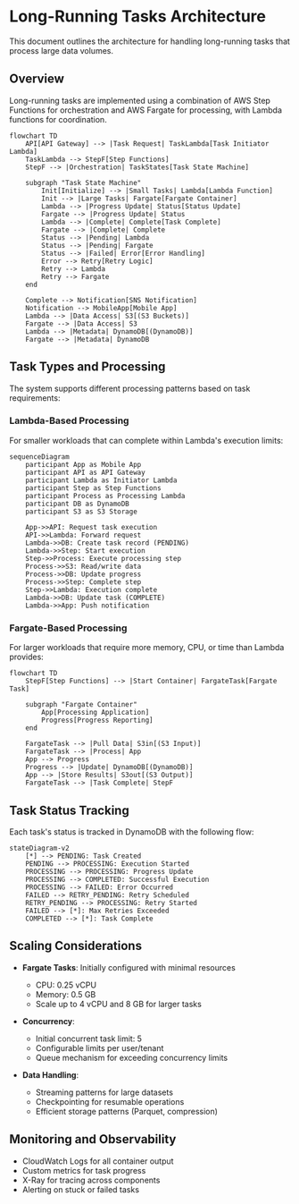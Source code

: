 # Long-Running Tasks Architecture

This document outlines the architecture for handling long-running tasks that process large data volumes.

## Overview

Long-running tasks are implemented using a combination of AWS Step Functions for orchestration and AWS Fargate for processing, with Lambda functions for coordination.

```mermaid
flowchart TD
    API[API Gateway] --> |Task Request| TaskLambda[Task Initiator Lambda]
    TaskLambda --> StepF[Step Functions]
    StepF --> |Orchestration| TaskStates[Task State Machine]
    
    subgraph "Task State Machine"
        Init[Initialize] --> |Small Tasks| Lambda[Lambda Function]
        Init --> |Large Tasks| Fargate[Fargate Container]
        Lambda --> |Progress Update| Status[Status Update]
        Fargate --> |Progress Update| Status
        Lambda --> |Complete| Complete[Task Complete]
        Fargate --> |Complete| Complete
        Status --> |Pending| Lambda
        Status --> |Pending| Fargate
        Status --> |Failed| Error[Error Handling]
        Error --> Retry[Retry Logic]
        Retry --> Lambda
        Retry --> Fargate
    end
    
    Complete --> Notification[SNS Notification]
    Notification --> MobileApp[Mobile App]
    Lambda --> |Data Access| S3[(S3 Buckets)]
    Fargate --> |Data Access| S3
    Lambda --> |Metadata| DynamoDB[(DynamoDB)]
    Fargate --> |Metadata| DynamoDB
```

## Task Types and Processing

The system supports different processing patterns based on task requirements:

### Lambda-Based Processing

For smaller workloads that can complete within Lambda's execution limits:

```mermaid
sequenceDiagram
    participant App as Mobile App
    participant API as API Gateway
    participant Lambda as Initiator Lambda
    participant Step as Step Functions
    participant Process as Processing Lambda
    participant DB as DynamoDB
    participant S3 as S3 Storage
    
    App->>API: Request task execution
    API->>Lambda: Forward request
    Lambda->>DB: Create task record (PENDING)
    Lambda->>Step: Start execution
    Step->>Process: Execute processing step
    Process->>S3: Read/write data
    Process->>DB: Update progress
    Process->>Step: Complete step
    Step->>Lambda: Execution complete
    Lambda->>DB: Update task (COMPLETE)
    Lambda->>App: Push notification
```

### Fargate-Based Processing

For larger workloads that require more memory, CPU, or time than Lambda provides:

```mermaid
flowchart TD
    StepF[Step Functions] --> |Start Container| FargateTask[Fargate Task]
    
    subgraph "Fargate Container"
        App[Processing Application]
        Progress[Progress Reporting]
    end
    
    FargateTask --> |Pull Data| S3in[(S3 Input)]
    FargateTask --> |Process| App
    App --> Progress
    Progress --> |Update| DynamoDB[(DynamoDB)]
    App --> |Store Results| S3out[(S3 Output)]
    FargateTask --> |Task Complete| StepF
```

## Task Status Tracking

Each task's status is tracked in DynamoDB with the following flow:

```mermaid
stateDiagram-v2
    [*] --> PENDING: Task Created
    PENDING --> PROCESSING: Execution Started
    PROCESSING --> PROCESSING: Progress Update
    PROCESSING --> COMPLETED: Successful Execution
    PROCESSING --> FAILED: Error Occurred
    FAILED --> RETRY_PENDING: Retry Scheduled
    RETRY_PENDING --> PROCESSING: Retry Started
    FAILED --> [*]: Max Retries Exceeded
    COMPLETED --> [*]: Task Complete
```

## Scaling Considerations

- **Fargate Tasks**: Initially configured with minimal resources
  - CPU: 0.25 vCPU
  - Memory: 0.5 GB 
  - Scale up to 4 vCPU and 8 GB for larger tasks

- **Concurrency**:
  - Initial concurrent task limit: 5
  - Configurable limits per user/tenant
  - Queue mechanism for exceeding concurrency limits

- **Data Handling**:
  - Streaming patterns for large datasets
  - Checkpointing for resumable operations
  - Efficient storage patterns (Parquet, compression)

## Monitoring and Observability

- CloudWatch Logs for all container output
- Custom metrics for task progress
- X-Ray for tracing across components
- Alerting on stuck or failed tasks
